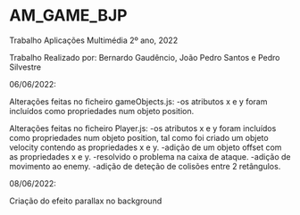 # AM_GAME_BJP
Trabalho Aplicações Multimédia 2º ano, 2022


Trabalho Realizado por: Bernardo Gaudêncio, João Pedro Santos e Pedro Silvestre



06/06/2022:

Alterações feitas no ficheiro gameObjects.js:
-os atributos x e y foram incluídos como propriedades num objeto position.

Alterações feitas no ficheiro Player.js:
-os atributos x e y foram incluídos como propriedades num objeto position, tal como foi criado um objeto velocity contendo as propriedades x e y.
-adição de um objeto offset com as propriedades x e y.
-resolvido o problema na caixa de ataque.
-adição de movimento ao enemy.
-adição de deteção de colisões entre 2 retângulos.


08/06/2022:

Criação do efeito parallax no background
